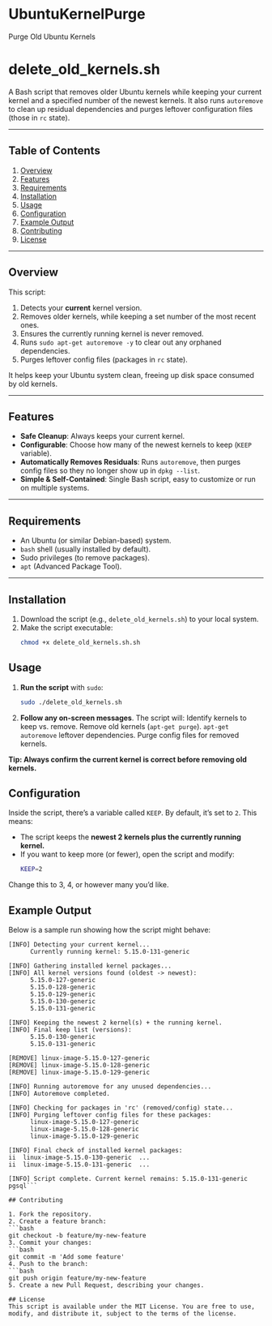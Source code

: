 # UbuntuKernelPurge
Purge Old Ubuntu Kernels

# delete_old_kernels.sh

A Bash script that removes older Ubuntu kernels while keeping your current kernel and a specified number of the newest kernels. It also runs `autoremove` to clean up residual dependencies and purges leftover configuration files (those in `rc` state).

---

## Table of Contents

1. [Overview](#overview)  
2. [Features](#features)  
3. [Requirements](#requirements)  
4. [Installation](#installation)  
5. [Usage](#usage)  
6. [Configuration](#configuration)  
7. [Example Output](#example-output)  
8. [Contributing](#contributing)  
9. [License](#license)  

---

## Overview

This script:

1. Detects your **current** kernel version.  
2. Removes older kernels, while keeping a set number of the most recent ones.  
3. Ensures the currently running kernel is never removed.  
4. Runs `sudo apt-get autoremove -y` to clear out any orphaned dependencies.  
5. Purges leftover config files (packages in `rc` state).

It helps keep your Ubuntu system clean, freeing up disk space consumed by old kernels.

---

## Features

- **Safe Cleanup**: Always keeps your current kernel.  
- **Configurable**: Choose how many of the newest kernels to keep (`KEEP` variable).  
- **Automatically Removes Residuals**: Runs `autoremove`, then purges config files so they no longer show up in `dpkg --list`.  
- **Simple & Self-Contained**: Single Bash script, easy to customize or run on multiple systems.

---

## Requirements

- An Ubuntu (or similar Debian-based) system.  
- `bash` shell (usually installed by default).  
- Sudo privileges (to remove packages).  
- `apt` (Advanced Package Tool).

---

## Installation

1. Download the script (e.g., `delete_old_kernels.sh`) to your local system.  
2. Make the script executable:  
   ```bash
   chmod +x delete_old_kernels.sh.sh

## Usage

1. **Run the script** with `sudo`:
   ```bash
   sudo ./delete_old_kernels.sh

2. **Follow any on-screen messages**. The script will:
Identify kernels to keep vs. remove.
Remove old kernels (`apt-get purge`).
`apt-get autoremove` leftover dependencies.
Purge config files for removed kernels.

**Tip: Always confirm the current kernel is correct before removing old kernels.**

## Configuration

Inside the script, there’s a variable called `KEEP`. By default, it’s set to `2`. This means:

- The script keeps the **newest 2 kernels plus the currently running kernel.**
- If you want to keep more (or fewer), open the script and modify:
   ```bash
   KEEP=2

Change this to 3, 4, or however many you’d like.

## Example Output

Below is a sample run showing how the script might behave:

   ```pgsql
   [INFO] Detecting your current kernel...
         Currently running kernel: 5.15.0-131-generic
   
   [INFO] Gathering installed kernel packages...
   [INFO] All kernel versions found (oldest -> newest):
         5.15.0-127-generic
         5.15.0-128-generic
         5.15.0-129-generic
         5.15.0-130-generic
         5.15.0-131-generic
   
   [INFO] Keeping the newest 2 kernel(s) + the running kernel.
   [INFO] Final keep list (versions):
         5.15.0-130-generic
         5.15.0-131-generic
   
   [REMOVE] linux-image-5.15.0-127-generic
   [REMOVE] linux-image-5.15.0-128-generic
   [REMOVE] linux-image-5.15.0-129-generic
   
   [INFO] Running autoremove for any unused dependencies...
   [INFO] Autoremove completed.
   
   [INFO] Checking for packages in 'rc' (removed/config) state...
   [INFO] Purging leftover config files for these packages:
         linux-image-5.15.0-127-generic
         linux-image-5.15.0-128-generic
         linux-image-5.15.0-129-generic
   
   [INFO] Final check of installed kernel packages:
   ii  linux-image-5.15.0-130-generic  ...
   ii  linux-image-5.15.0-131-generic  ...
   
   [INFO] Script complete. Current kernel remains: 5.15.0-131-generic
   pgsql```

## Contributing

1. Fork the repository.
2. Create a feature branch:
   ```bash
   git checkout -b feature/my-new-feature
3. Commit your changes:
   ```bash
   git commit -m 'Add some feature'
4. Push to the branch:
   ```bash
   git push origin feature/my-new-feature
5. Create a new Pull Request, describing your changes.

## License
This script is available under the MIT License. You are free to use, modify, and distribute it, subject to the terms of the license.
